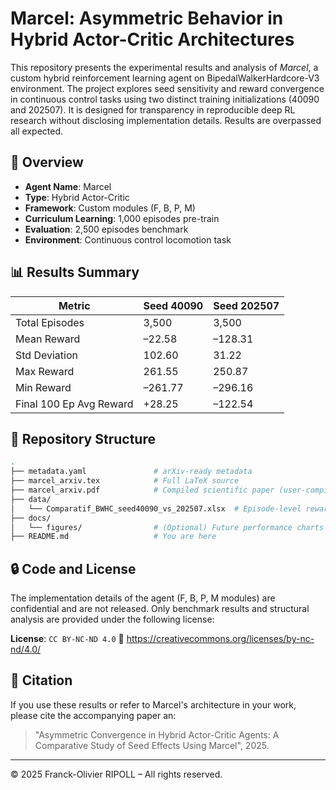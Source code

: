 # Marcel: Asymmetric Behavior in Hybrid Actor-Critic Architectures

This repository presents the experimental results and analysis of *Marcel*, a custom hybrid reinforcement learning agent on BipedalWalkerHardcore-V3 environment. The project explores seed sensitivity and reward convergence in continuous control tasks using two distinct training initializations (40090 and 202507). It is designed for transparency in reproducible deep RL research without disclosing implementation details.
Results are overpassed all expected.

## 📌 Overview

- **Agent Name**: Marcel
- **Type**: Hybrid Actor-Critic
- **Framework**: Custom modules (F, B, P, M)
- **Curriculum Learning**: 1,000 episodes pre-train
- **Evaluation**: 2,500 episodes benchmark
- **Environment**: Continuous control locomotion task

## 📊 Results Summary

| Metric                   | Seed 40090 | Seed 202507 |
|--------------------------|------------|--------------|
| Total Episodes           | 3,500      | 3,500        |
| Mean Reward              | –22.58     | –128.31      |
| Std Deviation            | 102.60     | 31.22        |
| Max Reward               | 261.55     | 250.87       |
| Min Reward               | –261.77    | –296.16      |
| Final 100 Ep Avg Reward  | +28.25     | –122.54      |

## 📁 Repository Structure

```bash
.
├── metadata.yaml               # arXiv-ready metadata
├── marcel_arxiv.tex            # Full LaTeX source
├── marcel_arxiv.pdf            # Compiled scientific paper (user-compiled)
├── data/
│   └── Comparatif_BWHC_seed40090_vs_202507.xlsx  # Episode-level reward comparison
├── docs/
│   └── figures/                # (Optional) Future performance charts
├── README.md                   # You are here
```

## 🔒 Code and License

The implementation details of the agent (F, B, P, M modules) are confidential and are not released. Only benchmark results and structural analysis are provided under the following license:

**License**: `CC BY-NC-ND 4.0`
🔗 https://creativecommons.org/licenses/by-nc-nd/4.0/

## 🔗 Citation

If you use these results or refer to Marcel's architecture in your work, please cite the accompanying paper an:

> "Asymmetric Convergence in Hybrid Actor-Critic Agents: A Comparative Study of Seed Effects Using Marcel", 2025.

---

© 2025 Franck-Olivier RIPOLL – All rights reserved.
